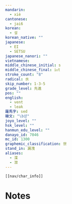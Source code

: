 ```yaml
---
mandarin:
  - xiè
cantonese:
  - jai6
korean:
  - 설
korean_native: ""
japanese:
  - EI
  - SETSU
japanese_nanori: ""
vietnamese:
middle_chinese_initial: s
middle_chinese_final: iᴇt
stroke_count: "8"
radical: 水
skip_number: 1-3-5
grade_level: 先進
pos: ""
english:
  - vent
  - leak
羅馬字: sed
韓文: "\b섣"
joyo_level: ""
hsk_level: ""
hanmun_edu_level: ""
danayo_id: 7046
mc_id: 1300
graphemic_classification: 世
stand_in: 漏洩
aliases:
  - 渫
  - 泄
---
```

```meta-bind-embed
[[nav/char_info]]
```

# Notes
